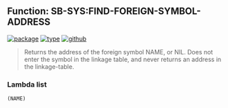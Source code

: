 ## Function: SB-SYS:FIND-FOREIGN-SYMBOL-ADDRESS
[![package](https://img.shields.io/badge/Package-SB--SYS-5f9ea0.svg?style=social&colorA=999999)](../) [![type](https://img.shields.io/badge/Type-Function-5f9ea0.svg?style=social&colorA=999999)](../#function) [![github](https://img.shields.io/badge/GitHub-View_the_source-5f9ea0.svg?style=social&colorA=999999&logo=github)](https://github.com/sbcl/sbcl/blob/master/src/code/foreign.lisp/) 

> Returns the address of the foreign symbol NAME, or NIL. Does not enter the
> symbol in the linkage table, and never returns an address in the linkage-table.

### Lambda list
```
(NAME)
```
